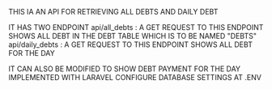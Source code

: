 THIS IA AN API FOR RETRIEVING ALL DEBTS AND DAILY DEBT

IT HAS TWO ENDPOINT
api/all_debts : A GET REQUEST TO THIS ENDPOINT SHOWS ALL DEBT IN THE DEBT TABLE WHICH IS TO BE NAMED "DEBTS"
api/daily_debts : A GET REQUEST TO THIS ENDPOINT SHOWS ALL DEBT FOR THE DAY 

IT CAN ALSO BE MODIFIED TO SHOW DEBT PAYMENT FOR THE DAY
IMPLEMENTED WITH LARAVEL 
CONFIGURE DATABASE SETTINGS AT .ENV